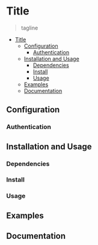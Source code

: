 # Title

> tagline

<!-- banner -->

<!-- badges -->

- [Title](#title)
  - [Configuration](#configuration)
    - [Authentication](#authentication)
  - [Installation and Usage](#installation-and-usage)
    - [Dependencies](#dependencies)
    - [Install](#install)
    - [Usage](#usage)
  - [Examples](#examples)
  - [Documentation](#documentation)

## Configuration

<!-- explain how to configure -->

### Authentication

<!-- explain how to authenticate -->

## Installation and Usage

### Dependencies

<!-- unordered list of dependencies -->

### Install

<!-- ordered list of installation steps -->

### Usage

<!-- code block of available command line options -->

## Examples

<!-- elaborate example(s) -->

## Documentation

<!-- link to generated docs -->

<!-- footnotes -->
